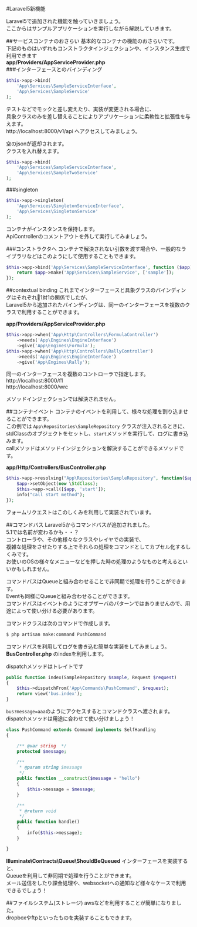 #Laravel5新機能

Laravel5で追加された機能を触っていきましょう。  
ここからはサンプルアプリケーションを実行しながら解説していきます。  

##サービスコンテナのおさらい
基本的なコンテナの機能のおさらいです。  
下記のものはいずれもコンストラクタインジェクションや、インスタンス生成で利用できます  
**app/Providers/AppServiceProvider.php**  
###インターフェースとのバインディング
```php
$this->app->bind(
    'App\Services\SampleServiceInterface',
    'App\Services\SampleService'
);
```

テストなどでモックと差し変えたり、実装が変更される場合に、  
具象クラスのみを差し替えることによりアプリケーションに柔軟性と拡張性を与えます。  
http://localhost:8000/v1/api へアクセスしてみましょう。

空のjsonが返却されます。  
クラスを入れ替えます。  
```php
$this->app->bind(
    'App\Services\SampleServiceInterface',
    'App\Services\SampleTwoService'
);
```

###singleton
```php
$this->app->singleton(
    'App\Services\SingletonServiceInterface',
    'App\Services\SingletonService'
);
```
コンテナがインスタンスを保持します。  
ApiControllerのコメントアウトを外して実行してみましょう。  

###コンストラクタへ
コンテナで解決されない引数を渡す場合や、一般的なライブラリなどはこのようにして使用することもできます。  
```php
$this->app->bind('App\Services\SampleServiceInterface', function ($app) {
    return $app->make('App\Services\SampleService', ['sample']);
});
```

##contextual binding
これまでインターフェースと具象グラスのバインディングはそれぞれ1対1の関係でしたが、  
Laravel5から追加されたバインディングは、同一のインターフェースを複数のクラスで利用することができます。  

**app/Providers/AppServiceProvider.php**  
```php
$this->app->when('App\Http\Controllers\FormulaController')
    ->needs('App\Engines\EngineInterface')
    ->give('App\Engines\Formula');
$this->app->when('App\Http\Controllers\RallyController')
    ->needs('App\Engines\EngineInterface')
    ->give('App\Engines\Rally');
```
同一のインターフェースを複数のコントローラで指定します。  
http://localhost:8000/f1  
http://localhost:8000/wrc  

メソッドインジェクションでは解決されません。  

##コンテナイベント
コンテナのイベントを利用して、様々な処理を割り込ませることができます。  
この例では `App\Repositories\SampleRepository` クラスが注入されるときに、  
stdClassのオブジェクトをセットし、`start`メソッドを実行して、ログに書き込みます。  
callメソッドはメソッドインジェクションを解決することができるメソッドです。

**app/Http/Controllers/BusController.php**  
```php
$this->app->resolving("App\Repositories\SampleRepository", function($app) {
    $app->setObject(new \StdClass);
    $this->app->call([$app, 'start']);
    info("call start method");
});
```
フォームリクエストはこのしくみを利用して実装されています。

##コマンドバス
Laravel5からコマンドバスが追加されました。  
5.1では名前が変わるかも・・？  
コントローラや、その他様々なクラスやレイヤでの実装で、  
複雑な処理をさせたりする上でそれらの処理をコマンドとしてカプセル化するしくみです。  
お使いのOSの様々なメニューなどを押した時の処理のようなものと考えるといいかもしれません。  

コマンドバスはQueueと組み合わせることで非同期で処理を行うことができます。  
Eventも同様にQueueと組み合わせることができます。  
コマンドバスはイベントのようにオブザーバのパターンではありませんので、用途によって使い分ける必要があります。  

コマンドクラスは次のコマンドで作成します。  
```bash
$ php artisan make:command PushCommand
```

コマンドバスを利用してログを書き込む簡単な実装をしてみましょう。  
**BusController.php** のindexを利用します。  

dispatchメソッドはトレイトです
```php
public function index(SampleRepository $sample, Request $request)
{
    $this->dispatchFrom('App\Commands\PushCommand', $request);
    return view('bus.index');
}
```

`bus?message=aaa`のようにアクセスするとコマンドクラスへ渡されます。  
dispatchメソッドは用途に合わせて使い分けましょう！  

```php
class PushCommand extends Command implements SelfHandling
{

    /** @var string  */
    protected $message;

    /**
     * @param string $message
     */
    public function __construct($message = "hello")
    {
        $this->message = $message;
    }

    /**
     * @return void
     */
    public function handle()
    {
        info($this->message);
    }

}
```

**Illuminate\Contracts\Queue\ShouldBeQueued** インターフェースを実装すると、  
Queueを利用して非同期で処理を行うことができます。  
メール送信をしたり課金処理や、websocketへの通知など様々なケースで利用できるでしょう！  

##ファイルシステム(ストレージ)
awsなどを利用することが簡単になりました。  
dropboxやftpといったものを実装することもできます。  
